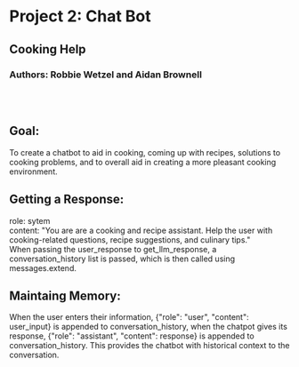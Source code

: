 # Project 2: Chat Bot
## Cooking Help
### Authors: Robbie Wetzel and Aidan Brownell
<br/>
<br/>

## Goal:
To create a chatbot to aid in cooking, coming up with recipes, solutions to cooking problems, and to overall aid in creating a more pleasant cooking environment.

## Getting a Response:
role: sytem
<br/>
content: "You are are a cooking and recipe assistant. Help the user with cooking-related questions, recipe suggestions, and culinary tips."
<br/>
When passing the user_response to get_llm_response, a conversation_history list is passed, which is then called using messages.extend.

## Maintaing Memory:
When the user enters their information, {"role": "user", "content": user_input} is appended to conversation_history, when the chatpot gives its response, {"role": "assistant", "content": response} is appended to conversation_history. This provides the chatbot with historical context to the conversation.
